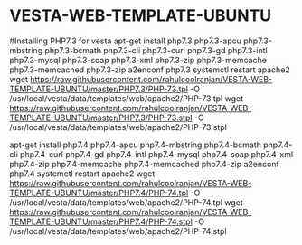 # VESTA-WEB-TEMPLATE-UBUNTU

#Installing PHP7.3 for vesta
apt-get install php7.3 php7.3-apcu php7.3-mbstring php7.3-bcmath php7.3-cli php7.3-curl php7.3-gd php7.3-intl php7.3-mysql php7.3-soap php7.3-xml php7.3-zip php7.3-memcache php7.3-memcached php7.3-zip
a2enconf php7.3
systemctl restart apache2
wget https://raw.githubusercontent.com/rahulcoolranjan/VESTA-WEB-TEMPLATE-UBUNTU/master/PHP7.3/PHP-73.tpl  -O /usr/local/vesta/data/templates/web/apache2/PHP-73.tpl
wget https://raw.githubusercontent.com/rahulcoolranjan/VESTA-WEB-TEMPLATE-UBUNTU/master/PHP7.3/PHP-73.stpl  -O /usr/local/vesta/data/templates/web/apache2/PHP-73.stpl

apt-get install php7.4 php7.4-apcu php7.4-mbstring php7.4-bcmath php7.4-cli php7.4-curl php7.4-gd php7.4-intl php7.4-mysql php7.4-soap php7.4-xml php7.4-zip php7.4-memcache php7.4-memcached php7.4-zip
a2enconf php7.4
systemctl restart apache2
wget https://raw.githubusercontent.com/rahulcoolranjan/VESTA-WEB-TEMPLATE-UBUNTU/master/PHP7.4/PHP-74.tpl  -O /usr/local/vesta/data/templates/web/apache2/PHP-74.tpl
wget https://raw.githubusercontent.com/rahulcoolranjan/VESTA-WEB-TEMPLATE-UBUNTU/master/PHP7.4/PHP-74.stpl  -O /usr/local/vesta/data/templates/web/apache2/PHP-74.stpl